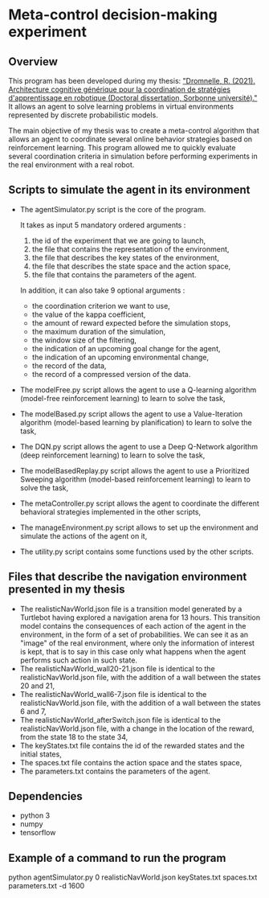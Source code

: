 # Meta-control decision-making experiment

## Overview 

This program has been developed during my thesis: ["Dromnelle, R. (2021). Architecture cognitive générique pour la coordination de stratégies d'apprentissage en robotique (Doctoral dissertation, Sorbonne université)."](https://www.theses.fr/2021SORUS039) It allows an agent to solve learning problems in virtual environments represented by discrete probabilistic models.

The main objective of my thesis was to create a meta-control algorithm that allows an agent to coordinate several online behavior strategies based on reinforcement learning. This program allowed me to quickly evaluate several coordination criteria in simulation before performing experiments in the real environment with a real robot. 

## Scripts to simulate the agent in its environment

* The agentSimulator.py script is the core of the program.

  It takes as input 5 mandatory ordered arguments :
  1.  the id of the experiment that we are going to launch,
  2.  the file that contains the representation of the environment,
  3.  the file that describes the key states of the environment,
  4.  the file that describes the state space and the action space,
  5.  the file that contains the parameters of the agent.
  
  In addition, it can also take 9 optional arguments :
  * the coordination criterion we want to use,
  * the value of the kappa coefficient,
  * the amount of reward expected before the simulation stops,
  * the maximum duration of the simulation,
  * the window size of the filtering,
  * the indication of an upcoming goal change for the agent,
  * the indication of an upcoming environmental change,
  * the record of the data,
  * the record of a compressed version of the data.
  
* The modelFree.py script allows the agent to use a Q-learning algorithm (model-free reinforcement learning) 
to learn to solve the task,
* The modelBased.py script allows the agent to use a Value-Iteration algorithm (model-based learning
by planification) to learn to solve the task,
* The DQN.py script allows the agent to use a Deep Q-Network algorithm (deep reinforcement learning) 
to learn to solve the task,
* The modelBasedReplay.py script allows the agent to use a Prioritized Sweeping algorithm (model-based
reinforcement learning) to learn to solve the task,
* The metaController.py script allows the agent to coordinate the different behavioral strategies implemented in the other scripts,
* The manageEnvironment.py script allows to set up the environment and simulate the actions of the agent on it,
* The utility.py script contains some functions used by the other scripts.

 ## Files that describe the navigation environment presented in my thesis
 
 * The realisticNavWorld.json file is a transition model generated by a Turtlebot having explored a navigation arena for 13 hours. This transition model contains the consequences of each action of the agent in the environment, in the form of a set of probabilities. We can see it as an "image" of the real environment, where only the information of interest is kept, that is to say in this case only what happens when the agent performs such action in such state.
 * The realisticNavWorld_wall20-21.json file is identical to the realisticNavWorld.json file, with the addition of a wall between the states 20 and 21,
 * The realisticNavWorld_wall6-7.json file is identical to the realisticNavWorld.json file, with the addition of a wall between the states 6 and 7,
 * The realisticNavWorld_afterSwitch.json file is identical to the realisticNavWorld.json file, with a change in the location of the reward, from the state 18 to the state 34,
 * The keyStates.txt file contains the id of the rewarded states and the initial states,
 * The spaces.txt file contains the action space and the states space,
 * The parameters.txt contains the parameters of the agent.
 
## Dependencies

* python 3
* numpy
* tensorflow

## Example of a command to run the program

python agentSimulator.py 0 realisticNavWorld.json keyStates.txt spaces.txt parameters.txt -d 1600

